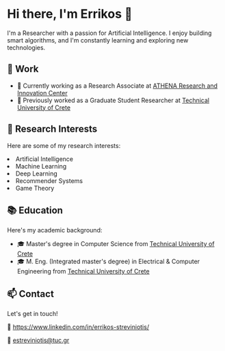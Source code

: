 <!-- Header -->
<h1>Hi there, I'm Errikos 👋</h1>

<!-- Introduction -->
<p>I'm a Researcher with a passion for Artificial Intelligence. I enjoy building smart algorithms, and I'm constantly learning and exploring new technologies.</p>

<!-- Work -->
<h2>💼 Work</h2>

<ul>
  <li>🔭 Currently working as a Research Associate at <a href="https://www.athenarc.gr/en">ATHENA Research and Innovation Center</a></li>
  <li>🌟 Previously worked as a Graduate Student Researcher at <a href="https://www.tuc.gr/index.php?id=5397">Technical University of Crete</a></li>
</ul>

<!-- Skills -->
<h2>🚀 Research Interests</h2>

<p>Here are some of my research interests:</p>
<u1>
  <li>Artificial Intelligence</li>
  <li>Machine Learning</li>
  <li>Deep Learning</li>
  <li>Recommender Systems</li>
  <li>Game Theory</li>
</u1>

<!-- Education -->
<h2>📚 Education</h2>

<p>Here's my academic background:</p>

<ul>
  <li>🎓 Master's degree in Computer Science from <a href="https://www.tuc.gr/index.php?id=5397">Technical University of Crete</a></li>
  <li>🎓 M. Eng. (Integrated master's degree) in Electrical & Computer Engineering from <a href="https://www.tuc.gr/index.php?id=5397">Technical University of Crete</a></li>
</ul>

<!-- Contact -->
<h2>📫 Contact</h2>

<p>Let's get in touch!</p>

🔗 https://www.linkedin.com/in/errikos-streviniotis/

📧 estreviniotis@tuc.gr

